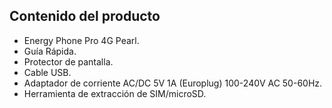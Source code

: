 ## Contenido del producto

* Energy Phone Pro 4G Pearl.
* Guía Rápida.
* Protector de pantalla.
* Cable USB.
* Adaptador de corriente AC/DC 5V 1A (Europlug) 100-240V AC 50-60Hz.
* Herramienta de extracción de SIM/microSD.

